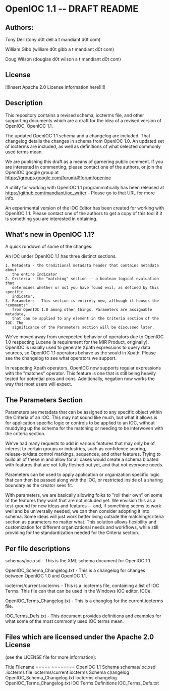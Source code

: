 # OpenIOC 1.1 -- DRAFT README

## Authors:

Tony Dell (tony d0t dell a t mandiant d0t com)

William Gibb (william d0t gibb a t mandiant d0t com)

Doug Wilson (douglas d0t wilson a t mandiant d0t com)

## License

!!!Insert Apache 2.0 License information here!!!!!

## Description

This repository contains a revised schema, iocterms file, and other supporting
documents which are a draft for the idea of a revised version of OpenIOC, OpenIOC 1.1.

The updated OpenIOC 1.1 schema and a changelog are included. That changelog
details the changes in schema from OpenIOC 1.0. An updated set of iocterms
are included, as well as definitions of what selected commonly used terms mean.

We are publishing this draft as a means of garnering public comment. If you are
interested in commenting, please contact one of the authors, or join the OpenIOC
google group at https://groups.google.com/forum/#!forum/openioc 

A utility for working with OpenIOC 1.1 programmatically has been released at
https://github.com/mandiant/ioc_writer - Please go to that URL for more info.

An experimental version of the IOC Editor has been created for working with
OpenIOC 1.1. Please contact one of the authors to get a copy of this tool if it
is something you are interested in obtaining.

## What's new in OpenIOC 1.1?

A quick rundown of some of the changes:

An IOC under OpenIOC 1.1 has three distinct sections.

	1. Metadata - the traditional metadata header that contains metadata about
	   the entire Indicator
	2. Criteria - the "matching" section -- a boolean logical evaluation that
	   determines whether or not you have found evil, as defined by this specific 
	   indicator.
	3. Parameters - This section is entirely new, although it houses the "comments"
	   from OpenIOC 1.0 among other things. Parameters are assignable metadata,
	   that can be applied to any element in the Criteria section of the IOC. The
	   significance of the Parameters section will be discussed later.
	
We've moved away from unexpected behavior of operators due to OpenIOC 1.0 respecting
Lucene (a requirement for the MIR Product, originally). OpenIOC is usually used to
generate Xpath expressions to query data sources, so OpenIOC 1.1 operators behave as
the would in Xpath. Please see the changelog to see what operators we support.

In respecting Xpath operators, OpenIOC now supports regular expressions with the
"matches" operator. This feature is one that is still being heavily tested for
potential pros and cons. Additionally, negation now works the way that most users
will expect.

## The Parameters Section

Parameters are metadata that can be assigned to any specific object within the
Criteria of an IOC. This may not sound like much, but what it allows is for application
specific logic or controls to be applied to an IOC, without muddying up the schema for
the matching or needing to be interwoven with the criteria section.

We've had many requests to add in various features that may only be of interest to
certain groups or industries, such as confidence scoring, release-to/data control
markings, sequences, and other features. Trying to build all of these in and allow
for all cases would create a schema bloated with features that are not fully fleshed
out yet, and that not everyone needs.

Parameters can be used to apply application or organization specific logic that can
then be passed along with the IOC, or restricted inside of a sharing boundary as
the creator sees fit.

With parameters, we are basically allowing folks to "roll their own" on some of the
features they want that are not included yet. We envision this as a test-ground for
new ideas and features -- and, if something seems to work well and be universally
needed, we can then consider adopting it into schema. Some ideas will just work
better living outside the matching/criteria section as parameters no matter what.
This solution allows flexibility and customization for different organizational
needs and workflows, while still providing for the standardization needed for the
Criteria section.

## Per file descriptions

schemas/ioc.xsd - This is the XML schema document for OpenIOC 1.1.

OpenIOC_Schema_Changelog.txt - This is a changelog for changes between
		OpenIOC 1.0 and OpenIOC 1.1.

iocterms/current.iocterms - This is a .iocterms file, containing a list of IOC
		Terms. This file can that can be used in the Windows IOC editor, IOCe.

OpenIOC_Terms_Changelog.txt - This is a changlog for the current.iocterms file.

IOC_Terms_Defs.txt - This document provides definitions and examples for what
		some of the most commonly used IOC terms mean.


## Files which are licensed under the Apache 2.0 License 

(see the LICENSE file for more information):

Title                   Filename
=====                   ========
OpenIOC 1.1 Schema      schemas/ioc.xsd
.iocterms file          iocterms/current.iocterms
Schema changelog        OpenIOC_Schema_Changelog.txt
iocterms changelog      OpenIOC_Terms_Changelog.txt
IOC Terms Definitions   IOC_Terms_Defs.txt






